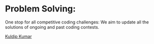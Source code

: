 # Problem Solving:
One stop for all competitive coding challenges:
We aim to update all the solutions of ongoing and past coding contests.

<a href="https://www.linkedin.com/in/kuldip-kumar-b90092188/">Kuldip Kumar</a>
